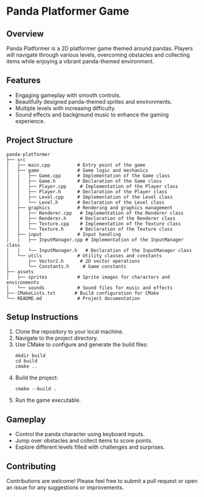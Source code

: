 # Panda Platformer Game

## Overview
Panda Platformer is a 2D platformer game themed around pandas. Players will navigate through various levels, overcoming obstacles and collecting items while enjoying a vibrant panda-themed environment.

## Features
- Engaging gameplay with smooth controls.
- Beautifully designed panda-themed sprites and environments.
- Multiple levels with increasing difficulty.
- Sound effects and background music to enhance the gaming experience.

## Project Structure
```
panda-platformer
├── src
│   ├── main.cpp          # Entry point of the game
│   ├── game              # Game logic and mechanics
│   │   ├── Game.cpp      # Implementation of the Game class
│   │   ├── Game.h        # Declaration of the Game class
│   │   ├── Player.cpp     # Implementation of the Player class
│   │   ├── Player.h      # Declaration of the Player class
│   │   ├── Level.cpp     # Implementation of the Level class
│   │   └── Level.h       # Declaration of the Level class
│   ├── graphics          # Rendering and graphics management
│   │   ├── Renderer.cpp   # Implementation of the Renderer class
│   │   ├── Renderer.h     # Declaration of the Renderer class
│   │   ├── Texture.cpp    # Implementation of the Texture class
│   │   └── Texture.h      # Declaration of the Texture class
│   ├── input             # Input handling
│   │   ├── InputManager.cpp # Implementation of the InputManager class
│   │   └── InputManager.h   # Declaration of the InputManager class
│   └── utils             # Utility classes and constants
│       ├── Vector2.h      # 2D vector operations
│       └── Constants.h     # Game constants
├── assets
│   ├── sprites           # Sprite images for characters and environments
│   └── sounds            # Sound files for music and effects
├── CMakeLists.txt       # Build configuration for CMake
└── README.md             # Project documentation
```

## Setup Instructions
1. Clone the repository to your local machine.
2. Navigate to the project directory.
3. Use CMake to configure and generate the build files:
   ```
   mkdir build
   cd build
   cmake ..
   ```
4. Build the project:
   ```
   cmake --build .
   ```
5. Run the game executable.

## Gameplay
- Control the panda character using keyboard inputs.
- Jump over obstacles and collect items to score points.
- Explore different levels filled with challenges and surprises.

## Contributing
Contributions are welcome! Please feel free to submit a pull request or open an issue for any suggestions or improvements.